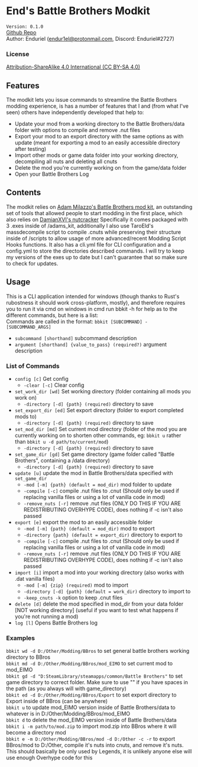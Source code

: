 # End's Battle Brothers Modkit 

`Version: 0.1.0`\
[Github Repo](https://github.com)\
Author: Enduriel (endur1el@protonmail.com, Discord: Enduriel#2727)

### License
[Attribution-ShareAlike 4.0 International (CC BY-SA 4.0)](https://creativecommons.org/licenses/by-sa/4.0/legalcode)

## Features

The modkit lets you issue commands to streamline the Battle Brothers modding experience,
is has a number of features that I and (from what I've seen) others have independently
developed that help to:
* Update your mod from a working directory to the Battle Brothers/data folder with
 	options to compile and remove .nut files
* Export your mod to an export directory with the same options as with update
 	(meant for exporting a mod to an easily accessible directory after testing)
* Import other mods or game data folder into your working directory, decompiling all
 	nuts and deleting all cnuts
* Delete the mod you're currently working on from the game/data folder
* Open your Battle Brothers Log

## Contents

The modkit relies on [Adam Milazzo's Battle Brothers mod kit](http://www.adammil.net/blog/v133_Battle_Brothers_mod_kit.html), an outstanding set of tools
that allowed people to start modding in the first place, which also relies on [DamianXVI's nutcracker](https://github.com/darknesswind/NutCracker)
Specifically it comes packaged with 3 .exes inside of /adams_kit, additionally I also use TaroEld's massdecompile script
to compile .cnuts while preserving their structure inside of /scripts to allow usage of
more advanced/recent Modding Script Hooks functions. It also has a cli.yml file for CLI
configuration and a config.yml to store the directories described commands. I will try to keep my versions of the exes up to date but I can't
guarantee that so make sure to check for updates.

## Usage

This is a CLI application intended for windows (though thanks to Rust's rubostness
it should work cross-platform, mostly), and therefore requires you to run it via cmd on windows
in cmd run bbkit -h for help as to the different commands, but here is a list:\
Commands are called in the format: `bbkit [SUBCOMMAND] -[SUBCOMMAND_ARGS]`
* `subcommand [shorthand]` subcommand description
 * `argument [shorthand] {value_to_pass} (required?)` argument description

### List of Commands

* `config [c]` Get config
  * `-clear [-c]` Clear config
* `set_work_dir [wd]` Set working directory (folder containing all mods you work on)
  * `-directory [-d] {path} (required)` directory to save
* `set_export_dir [ed]` Set export directory (folder to export completed mods to)
  * `-directory [-d] {path} (required)` directory to save
* `set_mod_dir [md]` Set current mod directory (folder of the mod you are currently working on to shorten other commands, eg: `bbkit u` rather than `bbkit u -d path/to/current/mod`)
  * `-directory [-d] {path} (required)` directory to save
* `set_game_dir [gd]` Set game directory (game folder called "Battle Brothers", containing a /data directory)
  * `-directory [-d] {path} (required)` directory to save
* `update [u]` update the mod in Battle Brothers/data specified with `set_game_dir`
  * `-mod [-m] {path} (default = mod_dir)` mod folder to update
  * `-compile [-c]` compile .nut files to .cnut (Should only be used if replacing vanilla files or using a lot of vanilla code in mod)
  * `-remove_nuts [-r]` remove .nut files (ONLY DO THIS IF YOU ARE REDISTRIBUTING OVERHYPE CODE), does nothing if -c isn't also passed
* `export [e]` export the mod to an easily accessible folder
  * `-mod [-m] {path} (default = mod_dir)` mod to export
  * `-directory {path} (default = export_dir)` directory to export to
  * `-compile [-c]` compile .nut files to .cnut (Should only be used if replacing vanilla files or using a lot of vanilla code in mod)
  * `-remove_nuts [-r]` remove .nut files (ONLY DO THIS IF YOU ARE REDISTRIBUTING OVERHYPE CODE), does nothing if -c isn't also passed
* `import [i]` import a mod into your working directory (also works with .dat vanilla files)
  * `-mod [-m] {zip} (required)` mod to import
  * `-directory [-d] {path} (default = work_dir)` directory to import to
  * `-keep_cnuts -k` option to keep .cnut files
* `delete [d]` delete the mod specified in mod_dir from your data folder [NOT working directory] (useful if you want to test what happens if you're not running a mod)
* `log [l]` Opens Battle Brothers log

### Examples

`bbkit wd -d D:/Other/Modding/BBros` to set general battle brothers working directory to BBros\
`bbkit md -d D:/Other/Modding/BBros/mod_EIMO` to set current mod to mod_EIMO\
`bbkit gd -d "D:SteamLibrary/steamapps/common/Battle Brothers"` to set game directory to correct folder. Make sure to use "" if you have spaces in the path (as you always will with game_directory)\
`bbkit ed -d D:/Other/Modding/BBros/Export` to set export directory to Export inside of BBros (can be anywhere)\
`bbkit u` to update mod_EIMO version inside of Battle Brothers/data to whatever is in D:/Other/Modding/BBros/mod_EIMO\
`bbkit d` to delete the mod_EIMO version inside of Battle Brothers/data\
`bbkit i -m path/to/mod.zip` to import mod.zip into BBros where it will become a directory mod\
`bbkit e -m D:/Other/Modding/BBros/mod -d D:/Other -c -r` to export BBros/mod to D:/Other, compile it's nuts into cnuts, and remove it's nuts. This should basically be only used by Legends, it is unlikely anyone else will use enough Overhype code for this

